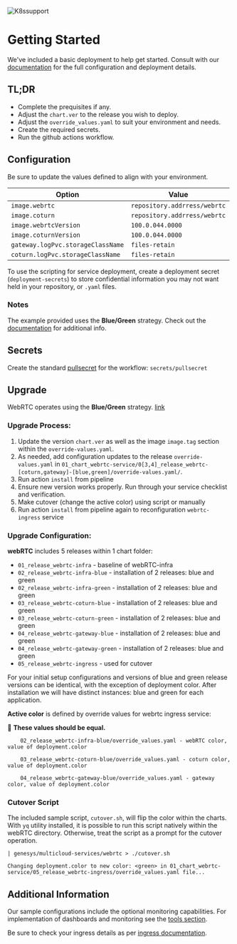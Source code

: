![K8ssupport](https://badgen.net/badge/supported%20K8s%20release/1.22/cyan)
# Getting Started
We've included a basic deployment to help get started.
Consult with our [documentation](https://all.docs.genesys.com/WebRTC/Current/WebRTCPEGuide) for the full configuration and deployment details.

## TL;DR
- Complete the prequisites if any.
- Adjust the `chart.ver` to the release you wish to deploy.
- Adjust the `override_values.yaml` to suit your environment and needs.
- Create the required secrets.
- Run the github actions workflow.

## Configuration

Be sure to update the values defined to align with your environment.

|Option|Value|
|-|-|
|`image.webrtc`|`repository.addrress/webrtc`
|`image.coturn`|`repository.addrress/webrtc`
|`image.webrtcVersion`|`100.0.044.0000`
|`image.coturnVersion`|`100.0.044.0000`
|`gateway.logPvc.storageClassName`|`files-retain`
|`coturn.logPvc.storageClassName`|`files-retain`

To use the scripting for service deployment, create a deployment secret (`deployment-secrets`) to store confidential information you may not want held in your repository, or `.yaml` files. 
### Notes
The example provided uses the **Blue/Green** strategy. Check out the [documentation](https://all.docs.genesys.com/WebRTC/Current/WebRTCPEGuide/Upgrade) for additional info.

## Secrets 
Create the standard [pullsecret](../#-considerations) for the workflow: 
`secrets/pullsecret`

## Upgrade

WebRTC operates using the **Blue/Green** strategy. [link](https://all.docs.genesys.com/WebRTC/Current/WebRTCPEGuide/Upgrade)

### Upgrade Process:

1. Update the version `chart.ver` as well as the image `image.tag` section within the `override-values.yaml`.
2. As needed, add configuration updates to the release `override-values.yaml` in `01_chart_webrtc-service/0[3,4]_release_webrtc-[coturn,gateway]-[blue,green]/override-values.yaml/`.
3. Run action `install` from pipeline
4. Ensure new version works properly. Run through your service checklist and verification.
5. Make cutover (change the active color) using script or manually
6. Run action `install` from pipeline again to reconfiguration `webrtc-ingress` service


### Upgrade Configuration:
**webRTC** includes 5 releases within 1 chart folder:

- `01_release_webrtc-infra` - baseline of webRTC-infra
- `02_release_webrtc-infra-blue` - installation of 2 releases: blue and green 
- `02_release_webrtc-infra-green` - installation of 2 releases: blue and green 
- `03_release_webrtc-coturn-blue` - installation of 2 releases: blue and green
- `03_release_webrtc-coturn-green` - installation of 2 releases: blue and green
- `04_release_webrtc-gateway-blue` - installation of 2 releases: blue and green
- `04_release_webrtc-gateway-green` - installation of 2 releases: blue and green
- `05_release_webrtc-ingress` - used for cutover


For your initial setup configurations and versions of blue and green release versions can be identical, with the exception of deployment color. 
After installation we will have distinct instances: blue and green for each application.

**Active color** is defined by override values for webrtc ingress service:

:memo: **These values should be equal.** 

```
    02_release_webrtc-infra-blue/override_values.yaml - webRTC color, value of deployment.color

    03_release_webrtc-coturn-blue/override_values.yaml - coturn color, value of deployment.color

    04_release_webrtc-gateway-blue/override_values.yaml - gateway color, value of deployment.color
```

### Cutover Script

The included sample script, `cutover.sh`, will flip the color within the charts. 
With `yq` utility installed, it is possible to run this script natively within the webRTC directory. 
Otherwise, treat the script as a prompt for the cutover operation.
```
| genesys/multicloud-services/webrtc > ./cutover.sh

Changing deployment.color to new color: <green> in 01_chart_webrtc-service/05_release_webrtc-ingress/override_values.yaml file...
```

## Additional Information

Our sample configurations include the optional monitoring capabilities. For implementation of dashboards and monitoring see the [tools section](/tools).

Be sure to check your ingress details as per [ingress documentation](/doc/ingress.md).
